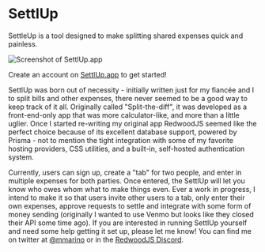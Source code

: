 # SettlUp

SettleUp is a tool designed to make splitting shared expenses quick and painless.

![Screenshot of SettlUp.app](https://res.cloudinary.com/mmarino/image/upload/v1649044062/settlupscreenshot_wkdbdi.png)

Create an account on [SettlUp.app](https://settlup.app) to get started!

SettlUp was born out of necessity - initially written just for my fiancée and I to split bills and other expenses, there never seemed to be a good way to keep track of it all. Originally called "Split-the-diff", it was developed as a front-end-only app that was more calculator-like, and more than a little uglier. Once I started re-writing my original app RedwoodJS seemed like the perfect choice because of its excellent database support, powered by Prisma - not to mention the tight integration with some of my favorite hosting providers, CSS utilities, and a built-in, self-hosted authentication system.

Currently, users can sign up, create a "tab" for two people, and enter in multiple expenses for both parties. Once entered, the SettlUp will let you know who owes whom what to make things even. Ever a work in progress, I intend to make it so that users invite other users to a tab, only enter their own expenses, approve requests to settle and integrate with some form of money sending (originally I wanted to use Venmo but looks like they closed their API some time ago). If you are interested in running SettlUp yourself and need some help getting it set up, please let me know! You can find me on twitter at [@mmarino](https://twitter.com/mmarino92) or in the [RedwoodJS Discord](http://discord.gg/redwoodjs).
